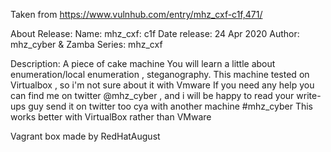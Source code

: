 Taken from https://www.vulnhub.com/entry/mhz_cxf-c1f,471/ 

About Release:
    Name: mhz_cxf: c1f
    Date release: 24 Apr 2020
    Author: mhz_cyber & Zamba
    Series: mhz_cxf

Description:
    A piece of cake machine
    You will learn a little about enumeration/local enumeration , steganography.
    This machine tested on Virtualbox , so i'm not sure about it with Vmware
    If you need any help you can find me on twitter @mhz_cyber , and i will be happy to read your write-ups guy send it on twitter too
    cya with another machine #mhz_cyber
    This works better with VirtualBox rather than VMware 

Vagrant box made by RedHatAugust
